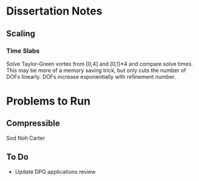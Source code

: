 # Dissertation Notes

## Scaling
### Time Slabs
Solve Taylor-Green vortex from [0,4] and [0,1]*4 and compare solve times.
This may be more of a memory saving trick, but only cuts the number of DOFs linearly.
DOFs increase exponentially with refinement number.

# Problems to Run

## Compressible
Sod
Noh
Carter

## To Do
* Update DPG applications review